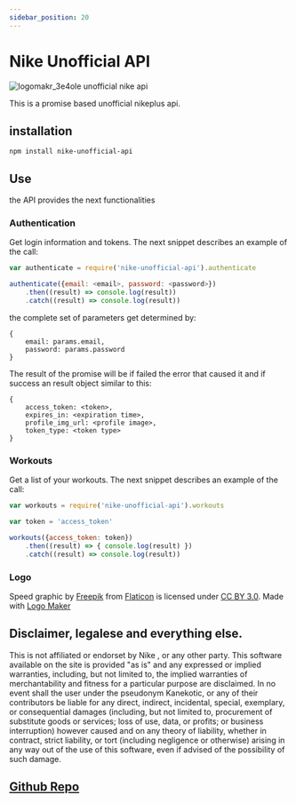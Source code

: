 ```yaml
---
sidebar_position: 20
---
```


# Nike Unofficial API

![logomakr_3e4ole](https://cloud.githubusercontent.com/assets/3071208/22865444/590b48ae-f12a-11e6-921c-f7a9c4b5dd48.png)
unofficial nike api

This is a promise based unofficial nikeplus api.

## installation 

```
npm install nike-unofficial-api
```

## Use

the API provides the next functionalities

### Authentication

Get login information and tokens. The next snippet describes an example of the call:

```js
var authenticate = require('nike-unofficial-api').authenticate

authenticate({email: <email>, password: <password>})
    .then((result) => console.log(result))
    .catch((result) => console.log(result))

```

the complete set of parameters get determined by:
```
{
    email: params.email,
    password: params.password
}
```

The result of the promise will be if failed the error that caused it and if success an result object similar to this:

```
{ 
  	access_token: <token>,
  	expires_in: <expiration time>,
  	profile_img_url: <profile image>,
  	token_type: <token type>
}
```

### Workouts

Get a list of your workouts. The next snippet describes an example of the call:

```js
var workouts = require('nike-unofficial-api').workouts

var token = 'access_token'

workouts({access_token: token})
    .then((result) => { console.log(result) })
    .catch((result) => console.log(result))

```
### Logo

Speed graphic by <a href="http://www.flaticon.com/authors/freepik">Freepik</a> from <a href="http://www.flaticon.com/">Flaticon</a> is licensed under <a href="http://creativecommons.org/licenses/by/3.0/" title="Creative Commons BY 3.0">CC BY 3.0</a>. Made with <a href="http://logomakr.com" title="Logo Maker">Logo Maker</a>

## Disclaimer, legalese and everything else.

This is not affiliated or endorset by Nike , or any other party. This software available on the site is provided "as is" and any expressed or implied warranties, including, but not limited to, the implied warranties of merchantability and fitness for a particular purpose are disclaimed. In no event shall the user under the pseudonym Kanekotic, or any of their contributors be liable for any direct, indirect, incidental, special, exemplary, or consequential damages (including, but not limited to, procurement of substitute goods or services; loss of use, data, or profits; or business interruption) however caused and on any theory of liability, whether in contract, strict liability, or tort (including negligence or otherwise) arising in any way out of the use of this software, even if advised of the possibility of such damage.

## [Github Repo](https://github.com/kanekotic/nike-unofficial-api)
